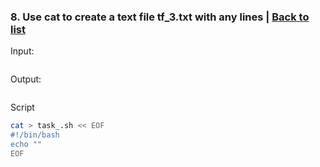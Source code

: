 ### <a id='task_8'>8. Use cat to create a text file tf_3.txt with any lines</a>  |  [Back to list](#back_to_list)

Input:
``` bash

```

Output:
```

```

Script
``` bash
cat > task_.sh << EOF
#!/bin/bash
echo ""
EOF
```
